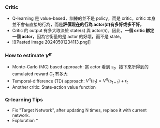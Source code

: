 ### Critic

* Q-learning 是 value-based，訓練的並不是 policy，而是 critic。critic 本身並不會有直接的行為，而是**評價現在的行為 actor($\pi$)有多好或多不好**。
* Critic 的 output 有多大取決於 state($s$) 與 actor($\pi$)，因此，**一個 critic 綁定一個 actor**，因為它衡量的是 actor 的好壞，而不是 state。
* ![[Pasted image 20240501234113.png]]

### How to estimate $V^\pi$

* Monte-Carlo (MC) based approach: 當 actor 看到 $s_t$，接下來所得到的 cumulated reward $G_t$ 有多大
* Temporal-difference (TD) approach: $V^\pi (s_t)=V^\pi (s_{t+1})+r_t$  
* Another critic: State-action value function

### Q-learning Tips

* Fix "Target Network", after updating N times, replace it with current network.
* Exploration
	* 